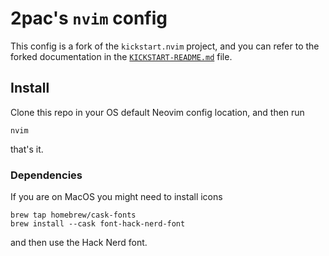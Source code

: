 # 2pac's `nvim` config

This config is a fork of the `kickstart.nvim` project, and you can refer
to the forked documentation in the [`KICKSTART-README.md`](./KICKSTART-README.md) file.

## Install

Clone this repo in your OS default Neovim config location, and then run

```shell
nvim
```

that's it.

### Dependencies

If you are on MacOS you might need to install icons

```shell
brew tap homebrew/cask-fonts
brew install --cask font-hack-nerd-font
```

and then use the Hack Nerd font.
